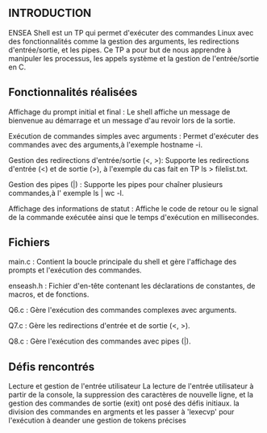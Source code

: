 ## INTRODUCTION
ENSEA Shell est un TP qui permet d'exécuter des commandes Linux avec des fonctionnalités comme la gestion des arguments, les redirections d'entrée/sortie, et les pipes. Ce TP a pour but de nous apprendre à manipuler les processus, les appels système et la gestion de l'entrée/sortie en C.

## Fonctionnalités réalisées
Affichage du prompt initial et final : Le shell affiche un message de bienvenue au démarrage et un message d'au revoir lors de la sortie.

Exécution de commandes simples avec arguments : Permet d'exécuter des commandes avec des arguments,à l'exemple hostname -i.

Gestion des redirections d'entrée/sortie (<, >): Supporte les redirections d'entrée (<) et de sortie (>), à l'exemple du cas fait en TP ls > filelist.txt.

Gestion des pipes (|) : Supporte les pipes pour chaîner plusieurs commandes,à l' exemple ls | wc -l.

Affichage des informations de statut : Affiche le code de retour ou le signal de la commande exécutée ainsi que le temps d'exécution en millisecondes.

## Fichiers
main.c : Contient la boucle principale du shell et gère l'affichage des prompts et l'exécution des commandes.

enseash.h : Fichier d'en-tête contenant les déclarations de constantes, de macros, et de fonctions.

Q6.c : Gère l'exécution des commandes complexes avec arguments.

Q7.c : Gère les redirections d'entrée et de sortie (<, >).

Q8.c : Gère l'exécution des commandes avec pipes (|).

## Défis rencontrés
Lecture et gestion de l'entrée utilisateur
La lecture de l'entrée utilisateur à partir de la console, la suppression des caractères de nouvelle ligne, et la gestion des commandes de sortie (exit) ont posé des défis initiaux. 
la division des commandes en argments et les passer à 'lexecvp' pour l'exécution à deander une gestion de tokens précises